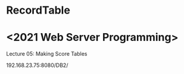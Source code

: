 # RecordTable

# <2021 Web Server Programming>
Lecture 05: Making Score Tables

192.168.23.75:8080/DB2/
